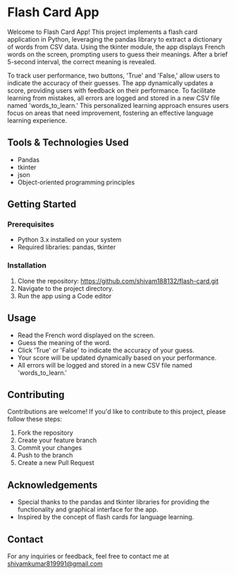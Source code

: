 # Flash Card App

Welcome to Flash Card App! This project implements a flash card application in Python, leveraging the pandas library to extract a dictionary of words from CSV data. Using the tkinter module, the app displays French words on the screen, prompting users to guess their meanings. After a brief 5-second interval, the correct meaning is revealed. 

To track user performance, two buttons, 'True' and 'False,' allow users to indicate the accuracy of their guesses. The app dynamically updates a score, providing users with feedback on their performance. To facilitate learning from mistakes, all errors are logged and stored in a new CSV file named 'words_to_learn.' This personalized learning approach ensures users focus on areas that need improvement, fostering an effective language learning experience.

## Tools & Technologies Used

- Pandas
- tkinter
- json
- Object-oriented programming principles

## Getting Started

### Prerequisites

- Python 3.x installed on your system
- Required libraries: pandas, tkinter

### Installation

1. Clone the repository:  https://github.com/shivam188132/flash-card.git
2. Navigate to the project directory.
3. Run the app using a Code editor


## Usage

- Read the French word displayed on the screen.
- Guess the meaning of the word.
- Click 'True' or 'False' to indicate the accuracy of your guess.
- Your score will be updated dynamically based on your performance.
- All errors will be logged and stored in a new CSV file named 'words_to_learn.'

## Contributing

Contributions are welcome! If you'd like to contribute to this project, please follow these steps:

1. Fork the repository
2. Create your feature branch 
3. Commit your changes 
4. Push to the branch 
5. Create a new Pull Request

## Acknowledgements

- Special thanks to the pandas and tkinter libraries for providing the functionality and graphical interface for the app.
- Inspired by the concept of flash cards for language learning.

## Contact

For any inquiries or feedback, feel free to contact me at shivamkumar819991@gmail.com


